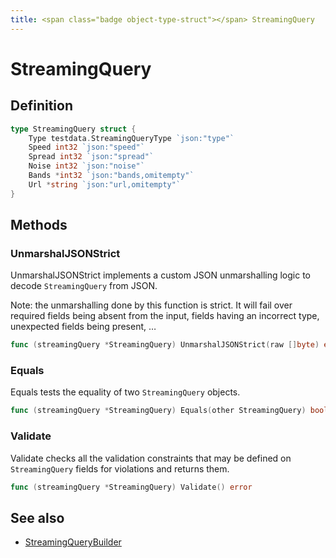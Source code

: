 ```yaml
---
title: <span class="badge object-type-struct"></span> StreamingQuery
---
```

# <span class="badge object-type-struct"></span> StreamingQuery

## Definition

```go
type StreamingQuery struct {
    Type testdata.StreamingQueryType `json:"type"`
    Speed int32 `json:"speed"`
    Spread int32 `json:"spread"`
    Noise int32 `json:"noise"`
    Bands *int32 `json:"bands,omitempty"`
    Url *string `json:"url,omitempty"`
}
```
## Methods

### <span class="badge object-method"></span> UnmarshalJSONStrict

UnmarshalJSONStrict implements a custom JSON unmarshalling logic to decode `StreamingQuery` from JSON.

Note: the unmarshalling done by this function is strict. It will fail over required fields being absent from the input, fields having an incorrect type, unexpected fields being present, …

```go
func (streamingQuery *StreamingQuery) UnmarshalJSONStrict(raw []byte) error
```

### <span class="badge object-method"></span> Equals

Equals tests the equality of two `StreamingQuery` objects.

```go
func (streamingQuery *StreamingQuery) Equals(other StreamingQuery) bool
```

### <span class="badge object-method"></span> Validate

Validate checks all the validation constraints that may be defined on `StreamingQuery` fields for violations and returns them.

```go
func (streamingQuery *StreamingQuery) Validate() error
```

## See also

 * <span class="badge builder"></span> [StreamingQueryBuilder](./builder-StreamingQueryBuilder.md)

